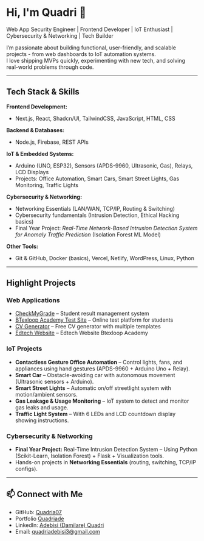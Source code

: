 # Hi, I'm Quadri 👋  

Web App Security Engineer | Frontend Developer | IoT Enthusiast | Cybersecurity & Networking | Tech Builder  

I’m passionate about building functional, user-friendly, and scalable projects - from web dashboards to IoT automation systems.  
I love shipping MVPs quickly, experimenting with new tech, and solving real-world problems through code.  

---

## Tech Stack & Skills  

**Frontend Development:**  
- Next.js, React, Shadcn/UI, TailwindCSS, JavaScript, HTML, CSS  

**Backend & Databases:**  
- Node.js, Firebase, REST APIs  

**IoT & Embedded Systems:**  
- Arduino (UNO, ESP32), Sensors (APDS-9960, Ultrasonic, Gas), Relays, LCD Displays  
- Projects: Office Automation, Smart Cars, Smart Street Lights, Gas Monitoring, Traffic Lights  

**Cybersecurity & Networking:**  
- Networking Essentials (LAN/WAN, TCP/IP, Routing & Switching)  
- Cybersecurity fundamentals (Intrusion Detection, Ethical Hacking basics)  
- Final Year Project: *Real-Time Network-Based Intrusion Detection System for Anomaly Traffic Prediction* (Isolation Forest ML Model)  

**Other Tools:**  
- Git & GitHub, Docker (basics), Vercel, Netlify, WordPress, Linux, Python  

---

## Highlight Projects  

### Web Applications  
- [CheckMyGrade](https://checkmygrade.com.ng/) – Student result management system  
- [BTexloop Academy Test Site](https://test.btexloopacademy.com.ng/) – Online test platform for students  
- [CV Generator](https://cv.btexloopacademy.com.ng/) – Free CV generator with multiple templates
- [Edtech Website](https://btexloopacademy.com.ng/) – Edtech Website Btexloop Academy

### IoT Projects  
- **Contactless Gesture Office Automation** – Control lights, fans, and appliances using hand gestures (APDS-9960 + Arduino Uno + Relay).  
- **Smart Car** – Obstacle-avoiding car with autonomous movement (Ultrasonic sensors + Arduino).  
- **Smart Street Lights** – Automatic on/off streetlight system with motion/ambient sensors.  
- **Gas Leakage & Usage Monitoring** – IoT system to detect and monitor gas leaks and usage.  
- **Traffic Light System** – With 6 LEDs and LCD countdown display showing instructions.  

### Cybersecurity & Networking  
- **Final Year Project:** Real-Time Intrusion Detection System – Using Python (Scikit-Learn, Isolation Forest) + Flask + Visualization tools.  
- Hands-on projects in **Networking Essentials** (routing, switching, TCP/IP configs).  

---

## 📫 Connect with Me  
- GitHub: [Quadria07](https://github.com/Quadria07)
- Portfolio [Quadriade](https://quadriade.netlify.app/)
- LinkedIn: [Adebisi (Damilare) Quadri](https://www.linkedin.com/in/adebisi-quadri-dray07/)
- Email: quadriadebisi3@gmail.com
